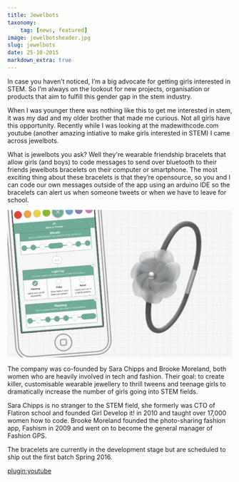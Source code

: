 ```yaml
---
title: Jewelbots
taxonomy:
    tag: [news, featured]
image: jewelbotsheader.jpg
slug: jewelbots
date: 25-10-2015
markdown_extra: true
---
```


In case you haven’t noticed, I’m a big advocate for getting girls interested in STEM. So I’m always on the lookout for new projects, organisation or products that aim to fulfill this gender gap in the stem industry.

When I was younger there was nothing like this to get me interested in stem, it was my dad and my older brother that made me curious. Not all girls have this opportunity. Recently while I was looking at the madewithcode.com youtube (another amazing intiative to make girls interested in STEM) I came across jewelbots.

What is jewelbots you ask? Well they're wearable friendship bracelets that allow girls (and boys) to code messages to send over bluetooth to their friends jewelbots bracelets on their computer or smartphone. The most exciting thing about these bracelets is that they’re opensource, so you and I can code our own messages outside of the app using an arduino IDE so the bracelets can alert us when someone tweets or when we have to leave for school.

![Grey jewelbot prototype](jewelbotgrey.jpg?lightbox=1024&768)

The company was co-founded by Sara Chipps and Brooke Moreland, both women who are heavily involved in tech and fashion. Their goal: to create killer, customisable wearable jewellery to thrill tweens and teenage girls to dramatically increase the number of girls going into STEM fields. 

Sara Chipps is no stranger to the STEM field, she formerly was CTO of Flatiron school and founded Girl Develop it! in 2010 and taught over 17,000 women how to code. Brooke Moreland founded the photo-sharing fashion app, Fashism in 2009 and went on to become the general manager of Fashion GPS.

The bracelets are currently in the development stage but are scheduled to ship out the first batch Spring 2016.

[plugin:youtube](https://www.youtube.com/embed/3U3ihctRJoA)